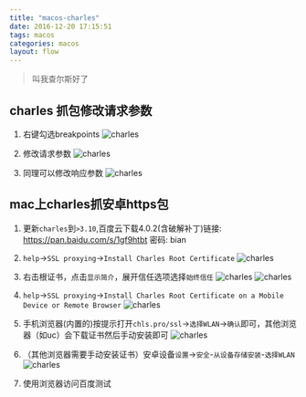 ```yaml
---
title: "macos-charles"
date: 2016-12-20 17:15:51
tags: macos
categories: macos
layout: flow
---
```


>叫我查尔斯好了

<!-- more -->


## charles 抓包修改请求参数

1. 右键勾选breakpoints
![charles](http://7xlbo3.com1.z0.glb.clouddn.com/2016/12/20/20161220171729.png)

2. 修改请求参数
![charles](http://7xlbo3.com1.z0.glb.clouddn.com/2016/12/20/20161220172058.png)

3. 同理可以修改响应参数
![charles](http://7xlbo3.com1.z0.glb.clouddn.com/2016/12/20/20161220172149.png)

## mac上charles抓安卓https包

1. 更新`charles`到`>3.10`,百度云下载4.0.2(含破解补丁)链接: https://pan.baidu.com/s/1gf9htbt 密码: bian

2. `help`->`SSL proxying`->`Install Charles Root Certificate` 
![charles](http://7xlbo3.com1.z0.glb.clouddn.com/2016/12/26/20161226133619.png)

3. 右击根证书，点击`显示简介`，展开信任选项选择`始终信任`
![charles](http://7xlbo3.com1.z0.glb.clouddn.com/2016/12/26/20161226133747.png)
![charles](http://7xlbo3.com1.z0.glb.clouddn.com/2016/12/26/20161226133857.png)

4. `help`->`SSL proxying`->`Install Charles Root Certificate on a Mobile Device or Remote Browser`
![charles](http://7xlbo3.com1.z0.glb.clouddn.com/2016/12/26/20161226134144.png)

5. 手机浏览器(内置的)按提示打开`chls.pro/ssl`->`选择WLAN`->`确认`即可，其他浏览器（如uc）会下载证书然后手动安装即可
![charles](http://7xlbo3.com1.z0.glb.clouddn.com/2016/12/26/20161226134314.png)

6. （其他浏览器需要手动安装证书）安卓设备`设置`->`安全`-`从设备存储安装`-`选择WLAN`
![charles](http://7xlbo3.com1.z0.glb.clouddn.com/2016/12/26/Screenshot_2016-12-26-14-17-08.png)

7. 使用浏览器访问百度测试
